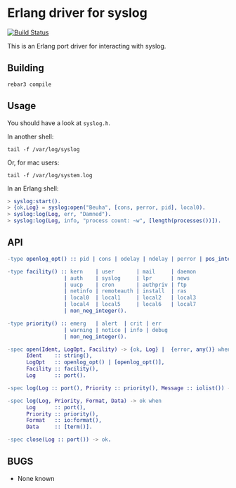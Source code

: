 # Erlang driver for syslog

[![Build Status][Travis badge]][Travis link]

[Travis badge]: https://travis-ci.org/yurrriq/erlang-syslog.svg?branch=master
[Travis link]: https://travis-ci.org/yurrriq/erlang-syslog

This is an Erlang port driver for interacting with syslog.

## Building

```fish
rebar3 compile
```


## Usage

You should have a look at `syslog.h`.

In another shell:

```fish
tail -f /var/log/syslog
```

Or, for mac users:

```fish
tail -f /var/log/system.log
```

In an Erlang shell:

```erlang
> syslog:start().
> {ok,Log} = syslog:open("Beuha", [cons, perror, pid], local0).
> syslog:log(Log, err, "Damned").
> syslog:log(Log, info, "process count: ~w", [length(processes())]).
```


## API

```erlang
-type openlog_opt() :: pid | cons | odelay | ndelay | perror | pos_integer().

-type facility() :: kern    | user       | mail     | daemon
                  | auth    | syslog     | lpr      | news
                  | uucp    | cron       | authpriv | ftp
                  | netinfo | remoteauth | install  | ras
                  | local0  | local1     | local2   | local3
                  | local4  | local5     | local6   | local7
                  | non_neg_integer().

-type priority() :: emerg   | alert  | crit | err
                  | warning | notice | info | debug
                  | non_neg_integer().

-spec open(Ident, LogOpt, Facility) -> {ok, Log} |  {error, any()} when
      Ident    :: string(),
      LogOpt   :: openlog_opt() | [openlog_opt()],
      Facility :: facility(),
      Log      :: port().

-spec log(Log :: port(), Priority :: priority(), Message :: iolist()) -> ok.

-spec log(Log, Priority, Format, Data) -> ok when
      Log      :: port(),
      Priority :: priority(),
      Format   :: io:format(),
      Data     :: [term()].

-spec close(Log :: port()) -> ok.
```

## BUGS

 * None known
